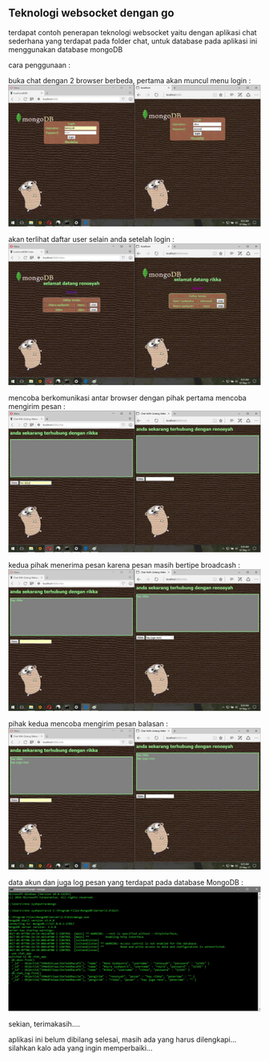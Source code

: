 ## Teknologi websocket dengan go

terdapat contoh penerapan teknologi websocket yaitu dengan aplikasi chat sederhana yang terdapat pada folder chat, untuk database pada aplikasi ini menggunakan database mongoDB

cara penggunaan : 


buka chat dengan 2 browser berbeda, pertama akan muncul menu login :
![GitHub Logo](/image/1.jpg)




akan terlihat daftar user selain anda setelah login :
![GitHub Logo](/image/2.jpg)



mencoba berkomunikasi antar browser dengan pihak pertama mencoba mengirim pesan :
![GitHub Logo](/image/3.jpg) 





kedua pihak menerima pesan karena pesan masih bertipe broadcash :
![GitHub Logo](/image/4.jpg) 





pihak kedua mencoba mengirim pesan balasan :
![GitHub Logo](/image/5.jpg) 





data akun dan juga log pesan yang terdapat pada database MongoDB  :
![GitHub Logo](/image/6.jpg) 




sekian, terimakasih....


aplikasi ini belum dibilang selesai, masih ada yang harus dilengkapi...
silahkan kalo ada yang ingin memperbaiki...
